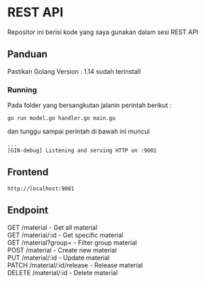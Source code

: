 # REST API

Repositor ini berisi kode yang saya gunakan dalam sesi REST API

## Panduan

Pastikan Golang Version : 1.14 sudah terinstall

### Running

Pada folder yang bersangkutan jalanin perintah berikut :

```
go run model.go handler.go main.go
```

dan tunggu sampai perintah di bawah ini muncul

```
...
[GIN-debug] Listening and serving HTTP on :9001
```

## Frontend

```
http://localhost:9001
```

## Endpoint

GET /material - Get all material <br />
GET /material/:id - Get specific material <br />
GET /material?group= - Filter group material <br />
POST /material - Create new material <br />
PUT /material/:id - Update material <br />
PATCH /material/:id/release - Release material <br />
DELETE /material/:id - Delete material
